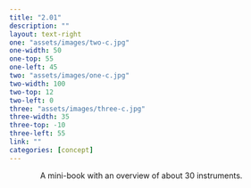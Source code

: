 ```yaml
---
title: "2.01"
description: ""
layout: text-right
one: "assets/images/two-с.jpg"
one-width: 50
one-top: 55
one-left: 45
two: "assets/images/one-с.jpg"
two-width: 100
two-top: 12
two-left: 0
three: "assets/images/three-с.jpg"
three-width: 35
three-top: -10
three-left: 55
link: ""
categories: [concept]
---
```


&nbsp; &nbsp; &nbsp; &nbsp; &nbsp; &nbsp; &nbsp; A mini-book with an overview of about 30 instruments.